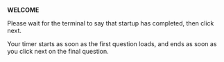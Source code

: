 **WELCOME**

Please wait for the terminal to say that startup has completed, then click next.

Your timer starts as soon as the first question loads, and ends as soon as you click next on the final question.
